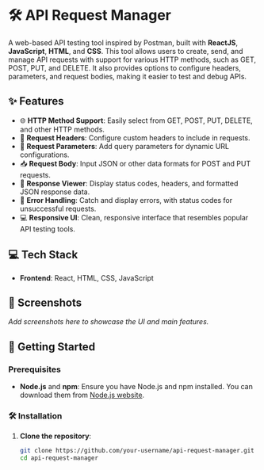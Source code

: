 # 🛠️ API Request Manager

A web-based API testing tool inspired by Postman, built with **ReactJS**, **JavaScript**, **HTML**, and **CSS**. This tool allows users to create, send, and manage API requests with support for various HTTP methods, such as GET, POST, PUT, and DELETE. It also provides options to configure headers, parameters, and request bodies, making it easier to test and debug APIs.

## ✨ Features

- 🌐 **HTTP Method Support**: Easily select from GET, POST, PUT, DELETE, and other HTTP methods.
- 📝 **Request Headers**: Configure custom headers to include in requests.
- 🔗 **Request Parameters**: Add query parameters for dynamic URL configurations.
- 📥 **Request Body**: Input JSON or other data formats for POST and PUT requests.
- 👀 **Response Viewer**: Display status codes, headers, and formatted JSON response data.
- 🚨 **Error Handling**: Catch and display errors, with status codes for unsuccessful requests.
- 💻 **Responsive UI**: Clean, responsive interface that resembles popular API testing tools.

## 💻 Tech Stack

- **Frontend**: React, HTML, CSS, JavaScript

## 📸 Screenshots

_Add screenshots here to showcase the UI and main features._

## 🚀 Getting Started

### Prerequisites

- **Node.js** and **npm**: Ensure you have Node.js and npm installed. You can download them from [Node.js website](https://nodejs.org/).

### 🛠️ Installation

1. **Clone the repository**:
   ```bash
   git clone https://github.com/your-username/api-request-manager.git
   cd api-request-manager
